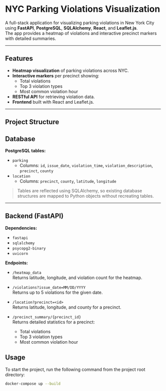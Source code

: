 # NYC Parking Violations Visualization

A full-stack application for visualizing parking violations in New York City using **FastAPI**, **PostgreSQL**, **SQLAlchemy**, **React**, and **Leaflet.js**.  
The app provides a heatmap of violations and interactive precinct markers with detailed summaries.

---

## Features

- **Heatmap visualization** of parking violations across NYC.
- **Interactive markers** per precinct showing:
  - Total violations
  - Top 3 violation types
  - Most common violation hour
- **RESTful API** for retrieving violation data.
- **Frontend** built with React and Leaflet.js.


---

## Project Structure

## Database

**PostgreSQL tables:**

- `parking`  
  - Columns: `id`, `issue_date`, `violation_time`, `violation_description`, `precinct`, `county`  
- `location`  
  - Columns: `precinct`, `county`, `latitude`, `longitude`  

> Tables are reflected using SQLAlchemy, so existing database structures are mapped to Python objects without recreating tables.

---

## Backend (FastAPI)

**Dependencies:**

- `fastapi`
- `sqlalchemy`
- `psycopg2-binary`
- `uvicorn`

**Endpoints:**

- `/heatmap_data`  
  Returns latitude, longitude, and violation count for the heatmap.

- `/violations?issue_date=MM/DD/YYYY`  
  Returns up to 5 violations for the given date.

- `/location?precinct=<id>`  
  Returns latitude, longitude, and county for a precinct.

- `/precinct_summary/{precinct_id}`  
  Returns detailed statistics for a precinct:
  - Total violations
  - Top 3 violation types
  - Most common violation hour

## Usage

To start the project, run the following command from the project root directory:

```bash
docker-compose up --build


